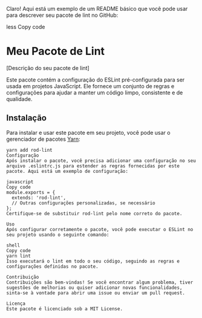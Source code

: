 Claro! Aqui está um exemplo de um README básico que você pode usar para descrever seu pacote de lint no GitHub:

less
Copy code
# Meu Pacote de Lint

[Descrição do seu pacote de lint]

Este pacote contém a configuração do ESLint pré-configurada para ser usada em projetos JavaScript. Ele fornece um conjunto de regras e configurações para ajudar a manter um código limpo, consistente e de qualidade.

## Instalação

Para instalar e usar este pacote em seu projeto, você pode usar o gerenciador de pacotes [Yarn](https://yarnpkg.com/):

```shell
yarn add rod-lint
Configuração
Após instalar o pacote, você precisa adicionar uma configuração no seu arquivo .eslintrc.js para estender as regras fornecidas por este pacote. Aqui está um exemplo de configuração:

javascript
Copy code
module.exports = {
  extends: 'rod-lint',
  // Outras configurações personalizadas, se necessário
};
Certifique-se de substituir rod-lint pelo nome correto do pacote.

Uso
Após configurar corretamente o pacote, você pode executar o ESLint no seu projeto usando o seguinte comando:

shell
Copy code
yarn lint
Isso executará o lint em todo o seu código, seguindo as regras e configurações definidas no pacote.

Contribuição
Contribuições são bem-vindas! Se você encontrar algum problema, tiver sugestões de melhorias ou quiser adicionar novas funcionalidades, sinta-se à vontade para abrir uma issue ou enviar um pull request.

Licença
Este pacote é licenciado sob a MIT License.
